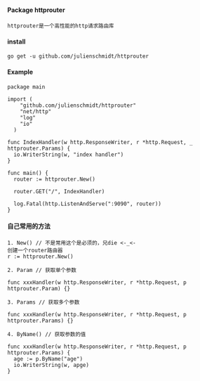 #### Package httprouter
>
    httprouter是一个高性能的http请求路由库

#### install
>

    go get -u github.com/julienschmidt/httprouter

#### Example
>

    package main

    import (
        "github.com/julienschmidt/httprouter"
        "net/http"
        "log"
        "io"
      )

    func IndexHandler(w http.ResponseWriter, r *http.Request, _ httprouter.Params) {
      io.WriterString(w, "index handler")
    }

    func main() {
      router := httprouter.New()

      router.GET("/", IndexHandler)

      log.Fatal(http.ListenAndServe(":9090", router))
    }

#### 自己常用的方法
>

    1. New() // 不是常用这个是必须的，兄die <-_<-
    创建一个router路由器
    r := httprouter.New()

    2. Param // 获取单个参数

    func xxxHandler(w http.ResponseWriter, r *http.Request, p httprouter.Param) {}

    3. Params // 获取多个参数

    func xxxHandler(w http.ResponseWriter, r *http.Request, p httprouter.Params) {}

    4. ByName() // 获取参数的值

    func xxxHandler(w http.ResponseWriter, r *http.Request, p httprouter.Params) {
      age := p.ByName("age")
      io.WriterString(w, apge)
    }
